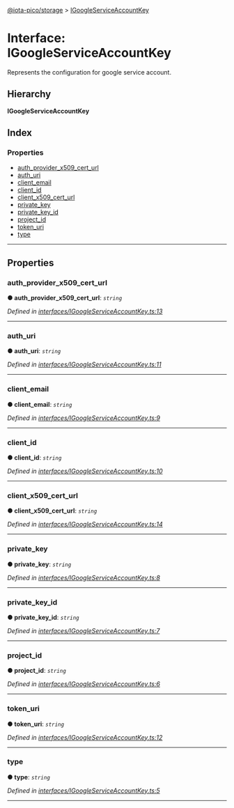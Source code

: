 [@iota-pico/storage](../README.md) > [IGoogleServiceAccountKey](../interfaces/igoogleserviceaccountkey.md)

# Interface: IGoogleServiceAccountKey

Represents the configuration for google service account.

## Hierarchy

**IGoogleServiceAccountKey**

## Index

### Properties

* [auth_provider_x509_cert_url](igoogleserviceaccountkey.md#auth_provider_x509_cert_url)
* [auth_uri](igoogleserviceaccountkey.md#auth_uri)
* [client_email](igoogleserviceaccountkey.md#client_email)
* [client_id](igoogleserviceaccountkey.md#client_id)
* [client_x509_cert_url](igoogleserviceaccountkey.md#client_x509_cert_url)
* [private_key](igoogleserviceaccountkey.md#private_key)
* [private_key_id](igoogleserviceaccountkey.md#private_key_id)
* [project_id](igoogleserviceaccountkey.md#project_id)
* [token_uri](igoogleserviceaccountkey.md#token_uri)
* [type](igoogleserviceaccountkey.md#type)

---

## Properties

<a id="auth_provider_x509_cert_url"></a>

###  auth_provider_x509_cert_url

**● auth_provider_x509_cert_url**: *`string`*

*Defined in [interfaces/IGoogleServiceAccountKey.ts:13](https://github.com/iota-pico/storage/blob/9579284/src/interfaces/IGoogleServiceAccountKey.ts#L13)*

___
<a id="auth_uri"></a>

###  auth_uri

**● auth_uri**: *`string`*

*Defined in [interfaces/IGoogleServiceAccountKey.ts:11](https://github.com/iota-pico/storage/blob/9579284/src/interfaces/IGoogleServiceAccountKey.ts#L11)*

___
<a id="client_email"></a>

###  client_email

**● client_email**: *`string`*

*Defined in [interfaces/IGoogleServiceAccountKey.ts:9](https://github.com/iota-pico/storage/blob/9579284/src/interfaces/IGoogleServiceAccountKey.ts#L9)*

___
<a id="client_id"></a>

###  client_id

**● client_id**: *`string`*

*Defined in [interfaces/IGoogleServiceAccountKey.ts:10](https://github.com/iota-pico/storage/blob/9579284/src/interfaces/IGoogleServiceAccountKey.ts#L10)*

___
<a id="client_x509_cert_url"></a>

###  client_x509_cert_url

**● client_x509_cert_url**: *`string`*

*Defined in [interfaces/IGoogleServiceAccountKey.ts:14](https://github.com/iota-pico/storage/blob/9579284/src/interfaces/IGoogleServiceAccountKey.ts#L14)*

___
<a id="private_key"></a>

###  private_key

**● private_key**: *`string`*

*Defined in [interfaces/IGoogleServiceAccountKey.ts:8](https://github.com/iota-pico/storage/blob/9579284/src/interfaces/IGoogleServiceAccountKey.ts#L8)*

___
<a id="private_key_id"></a>

###  private_key_id

**● private_key_id**: *`string`*

*Defined in [interfaces/IGoogleServiceAccountKey.ts:7](https://github.com/iota-pico/storage/blob/9579284/src/interfaces/IGoogleServiceAccountKey.ts#L7)*

___
<a id="project_id"></a>

###  project_id

**● project_id**: *`string`*

*Defined in [interfaces/IGoogleServiceAccountKey.ts:6](https://github.com/iota-pico/storage/blob/9579284/src/interfaces/IGoogleServiceAccountKey.ts#L6)*

___
<a id="token_uri"></a>

###  token_uri

**● token_uri**: *`string`*

*Defined in [interfaces/IGoogleServiceAccountKey.ts:12](https://github.com/iota-pico/storage/blob/9579284/src/interfaces/IGoogleServiceAccountKey.ts#L12)*

___
<a id="type"></a>

###  type

**● type**: *`string`*

*Defined in [interfaces/IGoogleServiceAccountKey.ts:5](https://github.com/iota-pico/storage/blob/9579284/src/interfaces/IGoogleServiceAccountKey.ts#L5)*

___

